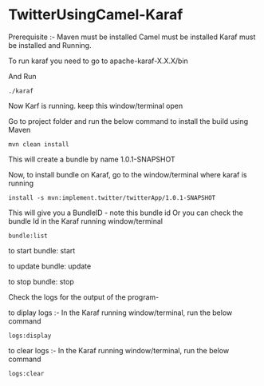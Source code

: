 # TwitterUsingCamel-Karaf

Prerequisite :-
    Maven must be installed
    Camel must be installed
    Karaf must be installed and Running.
    
To run karaf you need to go to
    apache-karaf-X.X.X/bin

And Run

    ./karaf

Now Karf is running. keep this window/terminal open

Go to project folder and run the below command to install the build using Maven

    mvn clean install
    
This will create a bundle by name 1.0.1-SNAPSHOT

Now, to install bundle on Karaf, go to the window/terminal where karaf is running

    install -s mvn:implement.twitter/twitterApp/1.0.1-SNAPSHOT

This will give you a BundleID - note this bundle id
Or you can check the bundle Id in the Karaf running window/terminal

    bundle:list


to start bundle:
start <BundleID>

to update bundle:
update <BundleID>

to stop bundle:
stop <BundleID>


Check the logs for the output of the program-

to diplay logs :-
In the Karaf running window/terminal, run the below command

    logs:display
    
to clear logs :-
In the Karaf running window/terminal, run the below command

    logs:clear
    
